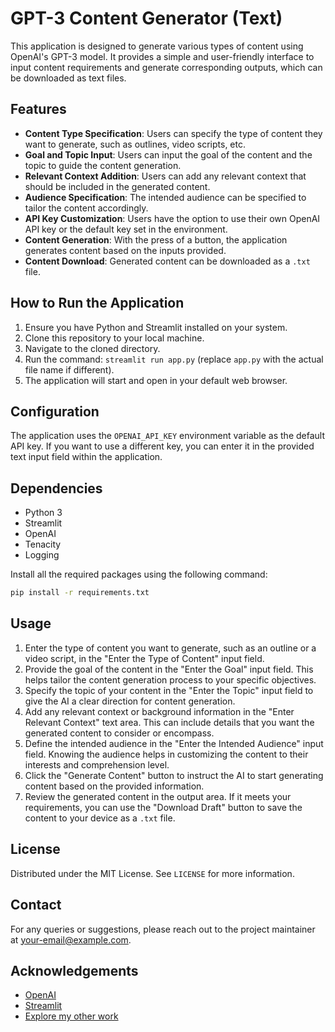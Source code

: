 # GPT-3 Content Generator (Text)

This application is designed to generate various types of content using OpenAI's GPT-3 model. It provides a simple and user-friendly interface to input content requirements and generate corresponding outputs, which can be downloaded as text files.

## Features

- **Content Type Specification**: Users can specify the type of content they want to generate, such as outlines, video scripts, etc.
- **Goal and Topic Input**: Users can input the goal of the content and the topic to guide the content generation.
- **Relevant Context Addition**: Users can add any relevant context that should be included in the generated content.
- **Audience Specification**: The intended audience can be specified to tailor the content accordingly.
- **API Key Customization**: Users have the option to use their own OpenAI API key or the default key set in the environment.
- **Content Generation**: With the press of a button, the application generates content based on the inputs provided.
- **Content Download**: Generated content can be downloaded as a `.txt` file.

## How to Run the Application

1. Ensure you have Python and Streamlit installed on your system.
2. Clone this repository to your local machine.
3. Navigate to the cloned directory.
4. Run the command: `streamlit run app.py` (replace `app.py` with the actual file name if different).
5. The application will start and open in your default web browser.

## Configuration

The application uses the `OPENAI_API_KEY` environment variable as the default API key. If you want to use a different key, you can enter it in the provided text input field within the application.

## Dependencies

- Python 3
- Streamlit
- OpenAI
- Tenacity
- Logging

Install all the required packages using the following command:

```bash
pip install -r requirements.txt
```

## Usage

1. Enter the type of content you want to generate, such as an outline or a video script, in the "Enter the Type of Content" input field.
2. Provide the goal of the content in the "Enter the Goal" input field. This helps tailor the content generation process to your specific objectives.
3. Specify the topic of your content in the "Enter the Topic" input field to give the AI a clear direction for content generation.
4. Add any relevant context or background information in the "Enter Relevant Context" text area. This can include details that you want the generated content to consider or encompass.
5. Define the intended audience in the "Enter the Intended Audience" input field. Knowing the audience helps in customizing the content to their interests and comprehension level.
6. Click the "Generate Content" button to instruct the AI to start generating content based on the provided information.
7. Review the generated content in the output area. If it meets your requirements, you can use the "Download Draft" button to save the content to your device as a `.txt` file.


## License

Distributed under the MIT License. See `LICENSE` for more information.

## Contact

For any queries or suggestions, please reach out to the project maintainer at your-email@example.com.

## Acknowledgements

- [OpenAI](https://openai.com/)
- [Streamlit](https://streamlit.io/)
- [Explore my other work](parth.club)

